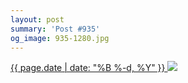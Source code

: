 ```yaml
---
layout: post
summary: 'Post #935'
og_image: 935-1280.jpg
---
```


<p>
 <time>
  <a href="/935">
   {{ page.date | date: "%B %-d, %Y" }}
  </a>
 </time>
 <a href="/935">
  <img data-taken="10/7/2019" sizes="(min-width: 700px) 50vw, calc(100vw - 2rem)" src="{{ site.assets_url }}/935-640.jpg" srcset="{{ site.assets_url }}/935-320.jpg 320w, {{ site.assets_url }}/935-640.jpg 640w, {{ site.assets_url }}/935-960.jpg 960w, {{ site.assets_url }}/935-1280.jpg 1280w"/>
 </a>
</p>
